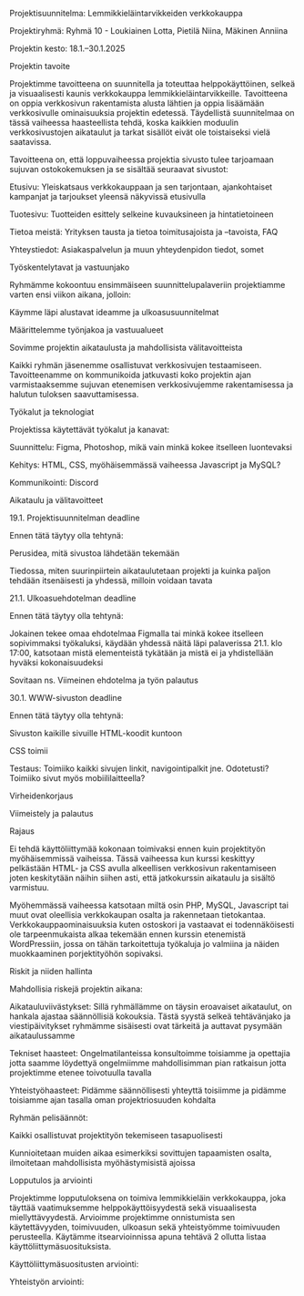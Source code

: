 Projektisuunnitelma: Lemmikkieläintarvikkeiden verkkokauppa 

  

Projektiryhmä: Ryhmä 10 - Loukiainen Lotta, Pietilä Niina, Mäkinen Anniina 

Projektin kesto: 18.1.–30.1.2025  

  

Projektin tavoite 

Projektimme tavoitteena on suunnitella ja toteuttaa helppokäyttöinen, selkeä ja visuaalisesti kaunis verkkokauppa lemmikkieläintarvikkeille. Tavoitteena on oppia verkkosivun rakentamista alusta lähtien ja oppia lisäämään verkkosivulle ominaisuuksia projektin edetessä. Täydellistä suunnitelmaa on tässä vaiheessa haasteellista tehdä, koska kaikkien moduulin verkkosivustojen aikataulut ja tarkat sisällöt eivät ole toistaiseksi vielä saatavissa. 

Tavoitteena on, että loppuvaiheessa projektia sivusto tulee tarjoamaan sujuvan ostokokemuksen ja se sisältää seuraavat sivustot: 

Etusivu: Yleiskatsaus verkkokauppaan ja sen tarjontaan, ajankohtaiset kampanjat ja tarjoukset yleensä näkyvissä etusivulla 

Tuotesivu: Tuotteiden esittely selkeine kuvauksineen ja hintatietoineen 

Tietoa meistä: Yrityksen tausta ja tietoa toimitusajoista ja –tavoista, FAQ 

Yhteystiedot: Asiakaspalvelun ja muun yhteydenpidon tiedot, somet 

 

Työskentelytavat ja vastuunjako 

Ryhmämme kokoontuu ensimmäiseen suunnittelupalaveriin projektiamme varten ensi viikon aikana, jolloin: 

Käymme läpi alustavat ideamme ja ulkoasusuunnitelmat 

Määrittelemme työnjakoa ja vastuualueet 

Sovimme projektin aikataulusta ja mahdollisista välitavoitteista 

Kaikki ryhmän jäsenemme osallistuvat verkkosivujen testaamiseen. Tavoitteenamme on kommunikoida jatkuvasti koko projektin ajan varmistaaksemme sujuvan etenemisen verkkosivujemme rakentamisessa ja halutun tuloksen saavuttamisessa. 

  

Työkalut ja teknologiat 

Projektissa käytettävät työkalut ja kanavat: 

Suunnittelu: Figma, Photoshop, mikä vain minkä kokee itselleen luontevaksi 

Kehitys: HTML, CSS, myöhäisemmässä vaiheessa Javascript ja MySQL? 

Kommunikointi: Discord 

  

 

Aikataulu ja välitavoitteet 

19.1. Projektisuunnitelman deadline 

Ennen tätä täytyy olla tehtynä: 

Perusidea, mitä sivustoa lähdetään tekemään 

Tiedossa, miten suurinpiirtein aikataulutetaan projekti ja kuinka paljon tehdään itsenäisesti ja yhdessä, milloin voidaan tavata 

 
21.1. Ulkoasuehdotelman deadline 

Ennen tätä täytyy olla tehtynä: 

Jokainen tekee omaa ehdotelmaa Figmalla tai minkä kokee itselleen sopivimmaksi työkaluksi, käydään yhdessä näitä läpi palaverissa 21.1. klo 17:00, katsotaan mistä elementeistä tykätään ja mistä ei ja yhdistellään hyväksi kokonaisuudeksi 

Sovitaan ns. Viimeinen ehdotelma ja työn palautus  

 
30.1. WWW-sivuston deadline 

Ennen tätä täytyy olla tehtynä: 

Sivuston kaikille sivuille HTML-koodit kuntoon 

CSS toimii 

Testaus: Toimiiko kaikki sivujen linkit, navigointipalkit jne. Odotetusti? Toimiiko sivut myös mobiililaitteella?  

Virheidenkorjaus 

Viimeistely ja palautus 

Rajaus 

Ei tehdä käyttöliittymää kokonaan toimivaksi ennen kuin projektityön myöhäisemmissä vaiheissa. Tässä vaiheessa kun kurssi keskittyy pelkästään HTML- ja CSS avulla alkeellisen verkkosivun rakentamiseen joten keskitytään näihin siihen asti, että jatkokurssin aikataulu ja sisältö varmistuu.  

Myöhemmässä vaiheessa katsotaan miltä osin PHP, MySQL, Javascript tai muut ovat oleellisia verkkokaupan osalta ja rakennetaan tietokantaa. Verkkokauppaominaisuuksia kuten ostoskori ja vastaavat ei todennäköisesti ole tarpeenmukaista alkaa tekemään ennen kurssin etenemistä WordPressiin, jossa on tähän tarkoitettuja työkaluja jo valmiina ja näiden muokkaaminen porjektityöhön sopivaksi. 

Riskit ja niiden hallinta 

Mahdollisia riskejä projektin aikana: 

Aikatauluviivästykset: Sillä ryhmällämme on täysin eroavaiset aikataulut, on hankala ajastaa säännöllisiä kokouksia. Tästä syystä selkeä tehtävänjako ja viestipäivitykset ryhmämme sisäisesti ovat tärkeitä ja auttavat pysymään aikataulussamme 

Tekniset haasteet: Ongelmatilanteissa konsultoimme toisiamme ja opettajia jotta saamme löydettyä ongelmiimme mahdollisimman pian ratkaisun jotta projektimme etenee toivotuulla tavalla 

Yhteistyöhaasteet: Pidämme säännöllisesti yhteyttä toisiimme ja pidämme toisiamme ajan tasalla oman projektriosuuden kohdalta 

 

Ryhmän pelisäännöt: 

Kaikki osallistuvat projektityön tekemiseen tasapuolisesti 

Kunnioitetaan muiden aikaa esimerkiksi sovittujen tapaamisten osalta, ilmoitetaan mahdollisista myöhästymisistä ajoissa 

  

Lopputulos ja arviointi 

Projektimme lopputuloksena on toimiva lemmikkieläin verkkokauppa, joka täyttää vaatimuksemme helppokäyttöisyydestä sekä visuaalisesta miellyttävyydestä. Arvioimme projektimme onnistumista sen käytettävyyden, toimivuuden, ulkoasun sekä yhteistyömme toimivuuden perusteella. Käytämme itsearvioinnissa apuna tehtävä 2 ollutta listaa käyttöliittymäsuosituksista.  

 

Käyttöliittymäsuositusten arviointi: 

Yhteistyön arviointi:  

 

